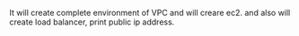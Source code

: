 It will create complete environment of VPC and will creare ec2.
and also will create load balancer, print public ip address.
